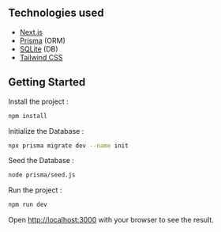 ## Technologies used

- [Next.js](https://nextjs.org/)
- [Prisma](https://www.prisma.io/) (ORM)
- [SQLite](https://sqlite.org/) (DB)
- [Tailwind CSS](https://tailwindcss.com/)


## Getting Started

Install the project :
```bash
npm install
```

Initialize the Database :
```bash
npx prisma migrate dev --name init
```

Seed the Database : 
```bash
node prisma/seed.js     
```

Run the project :
```bash
npm run dev
```


Open [http://localhost:3000](http://localhost:3000) with your browser to see the result.


